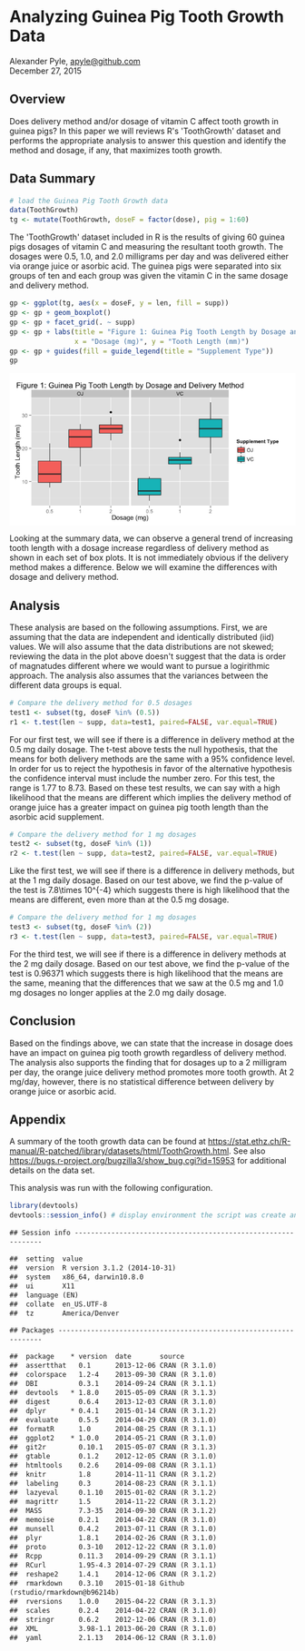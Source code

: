 # Analyzing Guinea Pig Tooth Growth Data
Alexander Pyle, <apyle@github.com>  
December 27, 2015  

## Overview



Does delivery method and/or dosage of vitamin C affect tooth growth in guinea pigs? 
In this paper we will reviews R's 'ToothGrowth' dataset and performs the appropriate 
analysis to answer this question and identify the method and dosage, if any, that 
maximizes tooth growth.

## Data Summary


```r
# load the Guinea Pig Tooth Growth data
data(ToothGrowth)
tg <- mutate(ToothGrowth, doseF = factor(dose), pig = 1:60)
```

The 'ToothGrowth' dataset included in R is the results of giving 60 guinea pigs 
dosages of vitamin C and measuring the resultant tooth growth. The dosages were 
0.5, 1.0, and 2.0 milligrams per day and was delivered either via orange juice 
or asorbic acid. The guinea pigs were separated into six groups of ten and each 
group was given the vitamin C in the same dosage and delivery method. 


```r
gp <- ggplot(tg, aes(x = doseF, y = len, fill = supp))
gp <- gp + geom_boxplot()
gp <- gp + facet_grid(. ~ supp)
gp <- gp + labs(title = "Figure 1: Guinea Pig Tooth Length by Dosage and Delivery Method",
                x = "Dosage (mg)", y = "Tooth Length (mm)")
gp <- gp + guides(fill = guide_legend(title = "Supplement Type"))
gp
```

<img src="PA2_files/figure-html/datasummary2-1.png" title="" alt="" style="display: block; margin: auto;" />

Looking at the summary data, we can observe a general trend of increasing tooth 
length with a dosage increase regardless of delivery method as shown in each set 
of box plots. It is not immediately obvious if the delivery method makes a 
difference. Below we will examine the differences with dosage and delivery method.

## Analysis

These analysis are based on the following assumptions. First, we are assuming that 
the data are independent and identically distributed (iid) values. We will also 
assume that the data distributions are not skewed; reviewing the data in the plot 
above doesn't suggest that the data is order of magnatudes different where we would 
want to pursue a logirithmic approach. The analysis also assumes that the variances 
between the different data groups is equal. 


```r
# Compare the delivery method for 0.5 dosages
test1 <- subset(tg, doseF %in% (0.5))
r1 <- t.test(len ~ supp, data=test1, paired=FALSE, var.equal=TRUE)
```

For our first test, we will see if there is a difference in delivery method at the 
0.5 mg daily dosage. The t-test above tests the null hypothesis, that the means 
for both delivery methods are the same with a 95% confidence level. In order for us
to reject the hypothesis in favor of the alternative hypothesis the confidence 
interval must include the number zero. For this test, the range is 1.77
to 8.73. Based on these test results, we can say with a 
high likelihood that the means are different which implies the delivery method of
orange juice has a greater impact on guinea pig tooth length than the asorbic acid
supplement.


```r
# Compare the delivery method for 1 mg dosages
test2 <- subset(tg, doseF %in% (1))
r2 <- t.test(len ~ supp, data=test2, paired=FALSE, var.equal=TRUE)
```

Like the first test, we will see if there is a difference in delivery methods, but 
at the 1 mg daily dosage. Based on our test above, we find the p-value of the test 
is 7.8\times 10^{-4} which suggests there is high likelihood that the means 
are different, even more than at the 0.5 mg dosage. 


```r
# Compare the delivery method for 1 mg dosages
test3 <- subset(tg, doseF %in% (2))
r3 <- t.test(len ~ supp, data=test3, paired=FALSE, var.equal=TRUE)
```

For the third test, we will see if there is a difference in delivery methods at 
the 2 mg daily dosage. Based on our test above, we find the p-value of the test 
is 0.96371 which suggests there is high likelihood that the 
means are the same, meaning that the differences that we saw at the 0.5 mg and 
1.0 mg dosages no longer applies at the 2.0 mg daily dosage. 


## Conclusion



Based on the findings above, we can state that the increase in dosage does have 
an impact on guinea pig tooth growth regardless of delivery method. The analysis 
also supports the finding that for dosages up to a 2 milligram per day, the orange 
juice delivery method promotes more tooth growth. At 2 mg/day, however, there is 
no statistical difference between delivery by orange juice or asorbic acid.

## Appendix

A summary of the tooth growth data can be found at https://stat.ethz.ch/R-manual/R-patched/library/datasets/html/ToothGrowth.html. 
See also https://bugs.r-project.org/bugzilla3/show_bug.cgi?id=15953 for additional details on the data set.

This analysis was run with the following configuration.


```r
library(devtools)
devtools::session_info() # display environment the script was create and run in.
```

```
## Session info --------------------------------------------------------------
```

```
##  setting  value                       
##  version  R version 3.1.2 (2014-10-31)
##  system   x86_64, darwin10.8.0        
##  ui       X11                         
##  language (EN)                        
##  collate  en_US.UTF-8                 
##  tz       America/Denver
```

```
## Packages ------------------------------------------------------------------
```

```
##  package    * version  date       source                            
##  assertthat   0.1      2013-12-06 CRAN (R 3.1.0)                    
##  colorspace   1.2-4    2013-09-30 CRAN (R 3.1.0)                    
##  DBI          0.3.1    2014-09-24 CRAN (R 3.1.1)                    
##  devtools   * 1.8.0    2015-05-09 CRAN (R 3.1.3)                    
##  digest       0.6.4    2013-12-03 CRAN (R 3.1.0)                    
##  dplyr      * 0.4.1    2015-01-14 CRAN (R 3.1.2)                    
##  evaluate     0.5.5    2014-04-29 CRAN (R 3.1.0)                    
##  formatR      1.0      2014-08-25 CRAN (R 3.1.1)                    
##  ggplot2    * 1.0.0    2014-05-21 CRAN (R 3.1.0)                    
##  git2r        0.10.1   2015-05-07 CRAN (R 3.1.3)                    
##  gtable       0.1.2    2012-12-05 CRAN (R 3.1.0)                    
##  htmltools    0.2.6    2014-09-08 CRAN (R 3.1.1)                    
##  knitr        1.8      2014-11-11 CRAN (R 3.1.2)                    
##  labeling     0.3      2014-08-23 CRAN (R 3.1.1)                    
##  lazyeval     0.1.10   2015-01-02 CRAN (R 3.1.2)                    
##  magrittr     1.5      2014-11-22 CRAN (R 3.1.2)                    
##  MASS         7.3-35   2014-09-30 CRAN (R 3.1.2)                    
##  memoise      0.2.1    2014-04-22 CRAN (R 3.1.0)                    
##  munsell      0.4.2    2013-07-11 CRAN (R 3.1.0)                    
##  plyr         1.8.1    2014-02-26 CRAN (R 3.1.0)                    
##  proto        0.3-10   2012-12-22 CRAN (R 3.1.0)                    
##  Rcpp         0.11.3   2014-09-29 CRAN (R 3.1.1)                    
##  RCurl        1.95-4.3 2014-07-29 CRAN (R 3.1.1)                    
##  reshape2     1.4.1    2014-12-06 CRAN (R 3.1.2)                    
##  rmarkdown    0.3.10   2015-01-18 Github (rstudio/rmarkdown@b96214b)
##  rversions    1.0.0    2015-04-22 CRAN (R 3.1.3)                    
##  scales       0.2.4    2014-04-22 CRAN (R 3.1.0)                    
##  stringr      0.6.2    2012-12-06 CRAN (R 3.1.0)                    
##  XML          3.98-1.1 2013-06-20 CRAN (R 3.1.0)                    
##  yaml         2.1.13   2014-06-12 CRAN (R 3.1.0)
```

